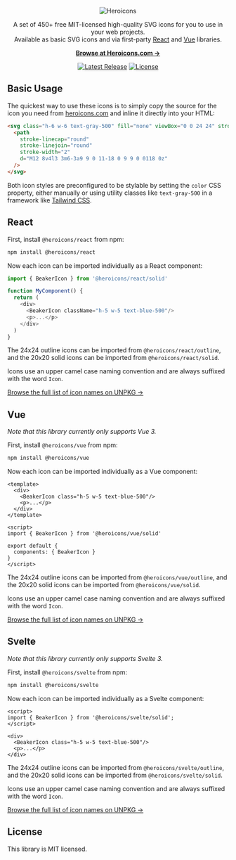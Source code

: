 <p align="center">
  <img src="https://raw.githubusercontent.com/tailwindlabs/heroicons/master/.github/logo.svg" alt="Heroicons">
</p>

<p align="center">
  A set of 450+ free MIT-licensed high-quality SVG icons for you to use in your web projects. <br>Available as basic SVG icons and via first-party <a href="#">React</a> and <a href="#">Vue</a> libraries.
<p>

<p align="center">
  <a href="https://heroicons.com"><strong>Browse at Heroicons.com &rarr;</strong></a>
</p>


<p align="center">
    <a href="https://github.com/tailwindlabs/heroicons/releases"><img src="https://img.shields.io/npm/v/heroicons" alt="Latest Release"></a>
    <a href="https://github.com/tailwindlabs/heroicons/blob/master/LICENSE"><img src="https://img.shields.io/npm/l/heroicons.svg" alt="License"></a>
</p>


## Basic Usage

The quickest way to use these icons is to simply copy the source for the icon you need from [heroicons.com](https://heroicons.com) and inline it directly into your HTML:

```html
<svg class="h-6 w-6 text-gray-500" fill="none" viewBox="0 0 24 24" stroke="currentColor">
  <path
    stroke-linecap="round"
    stroke-linejoin="round"
    stroke-width="2"
    d="M12 8v4l3 3m6-3a9 9 0 11-18 0 9 9 0 0118 0z"
  />
</svg>
```

Both icon styles are preconfigured to be stylable by setting the `color` CSS property, either manually or using utility classes like `text-gray-500` in a framework like [Tailwind CSS](https://tailwindcss.com).

## React

First, install `@heroicons/react` from npm:

```sh
npm install @heroicons/react
```

Now each icon can be imported individually as a React component:

```js
import { BeakerIcon } from '@heroicons/react/solid'

function MyComponent() {
  return (
    <div>
      <BeakerIcon className="h-5 w-5 text-blue-500"/>
      <p>...</p>
    </div>
  )
}
```

The 24x24 outline icons can be imported from `@heroicons/react/outline`, and the 20x20 solid icons can be imported from `@heroicons/react/solid`.

Icons use an upper camel case naming convention and are always suffixed with the word `Icon`.

[Browse the full list of icon names on UNPKG &rarr;](https://unpkg.com/browse/@heroicons/react/outline/)


## Vue

*Note that this library currently only supports Vue 3.*

First, install `@heroicons/vue` from npm:

```sh
npm install @heroicons/vue
```

Now each icon can be imported individually as a Vue component:

```vue
<template>
  <div>
    <BeakerIcon class="h-5 w-5 text-blue-500"/>
    <p>...</p>
  </div>
</template>

<script>
import { BeakerIcon } from '@heroicons/vue/solid'

export default {
  components: { BeakerIcon }
}
</script>
```

The 24x24 outline icons can be imported from `@heroicons/vue/outline`, and the 20x20 solid icons can be imported from `@heroicons/vue/solid`.

Icons use an upper camel case naming convention and are always suffixed with the word `Icon`.

[Browse the full list of icon names on UNPKG &rarr;](https://unpkg.com/browse/@heroicons/vue/outline/)

## Svelte

*Note that this library currently only supports Svelte 3.*

First, install `@heroicons/svelte` from npm:

```sh
npm install @heroicons/svelte
```

Now each icon can be imported individually as a Svelte component:

```svelte
<script>
import { BeakerIcon } from '@heroicons/svelte/solid';
</script>

<div>
  <BeakerIcon class="h-5 w-5 text-blue-500"/>
  <p>...</p>
</div>
```

The 24x24 outline icons can be imported from `@heroicons/svelte/outline`, and the 20x20 solid icons can be imported from `@heroicons/svelte/solid`.

Icons use an upper camel case naming convention and are always suffixed with the word `Icon`.

[Browse the full list of icon names on UNPKG &rarr;](https://unpkg.com/browse/@heroicons/svelte/outline/)

## License

This library is MIT licensed.
